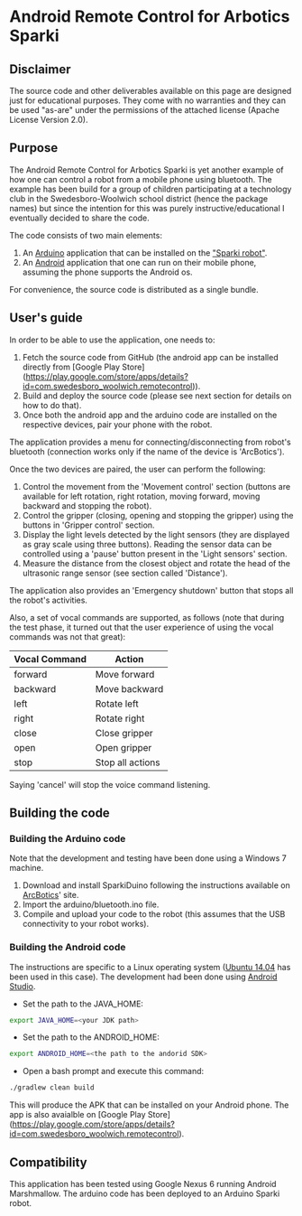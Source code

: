 # Android Remote Control for Arbotics Sparki

## Disclaimer
The source code and other deliverables available on this page are designed just for educational purposes. They come with no warranties and they can be used "as-are" under the permissions of the attached license (Apache License Version 2.0).

## Purpose
The Android Remote Control for Arbotics Sparki is yet another example of how one can control a robot from a mobile phone using bluetooth. The example has been build for a group of children participating at a technology club in the Swedesboro-Woolwich school district (hence the package names) but since the intention for this was purely instructive/educational I eventually decided to share the code.

The code consists of two main elements:

1.  An [Arduino](https://www.arduino.cc/en/Reference/HomePage) application that can be installed on the ["Sparki robot"](http://arcbotics.com/products/sparki/). 
2.  An [Android](https://www.android.com/) application that one can run on their mobile phone, assuming the phone supports the Android os.

For convenience, the source code is distributed as a single bundle.

## User's guide
In order to be able to use the application, one needs to:

1.  Fetch the source code from GitHub (the android app can be installed directly from [Google Play Store] (https://play.google.com/store/apps/details?id=com.swedesboro_woolwich.remotecontrol)).
2.  Build and deploy the source code (please see next section for details on how to do that).
3.  Once both the android app and the arduino code are installed on the respective devices, pair your phone with the robot.

The application provides a menu for connecting/disconnecting from robot's bluetooth (connection works only if the name of the device is 'ArcBotics').

Once the two devices are paired, the user can perform the following:

1.  Control the movement from the 'Movement control' section (buttons are available for left rotation, right rotation, moving forward, moving backward and stopping the robot).
2.  Control the gripper (closing, opening and stopping the gripper) using the buttons in 'Gripper control' section.
3.  Display the light levels detected by the light sensors (they are displayed as gray scale using three buttons). Reading the sensor data can be controlled using a 'pause' button present in the 'Light sensors' section.
4.  Measure the distance from the closest object and rotate the head of the ultrasonic range sensor (see section  called 'Distance').

The application also provides an 'Emergency shutdown' button that stops all the robot's activities.

Also, a set of vocal commands are supported, as follows (note that during the test phase, it turned out that the user experience of using the vocal commands was not that great):

| Vocal Command | Action         |
|---------------|----------------|
|forward        |Move forward    |
|backward       |Move backward   |
|left           |Rotate left     |
|right          |Rotate right    |
|close          |Close gripper   |
|open           |Open gripper    |
|stop           |Stop all actions|

Saying 'cancel' will stop the voice command listening.

## Building the code
### Building the Arduino code
Note that the development and testing have been done using a Windows 7 machine.

1.  Download and install SparkiDuino following the instructions available on [ArcBotics](http://arcbotics.com/lessons/sparkiduino-windows-install-guide/)' site.
2.  Import the arduino/bluetooth.ino file.
3.  Compile and upload your code to the robot (this assumes that the USB connectivity to your robot works).

### Building the Android code
The instructions are specific to a Linux operating system ([Ubuntu 14.04](http://www.ubuntu.com/download/desktop) has been used in this case). The development had been done using [Android Studio](http://developer.android.com/sdk/index.html).

*  Set the path to the JAVA_HOME:
```bash
export JAVA_HOME=<your JDK path>
```
*  Set the path to the ANDROID_HOME:
```bash
export ANDROID_HOME=<the path to the andorid SDK>
```
*  Open a bash prompt and execute this command:
```bash
./gradlew clean build
```

This will produce the APK that can be installed on your Android phone. The app is also avaialble on [Google Play Store] (https://play.google.com/store/apps/details?id=com.swedesboro_woolwich.remotecontrol).

## Compatibility
This application has been tested using Google Nexus 6 running Android Marshmallow. The arduino code has been deployed to an Arduino Sparki robot.  
